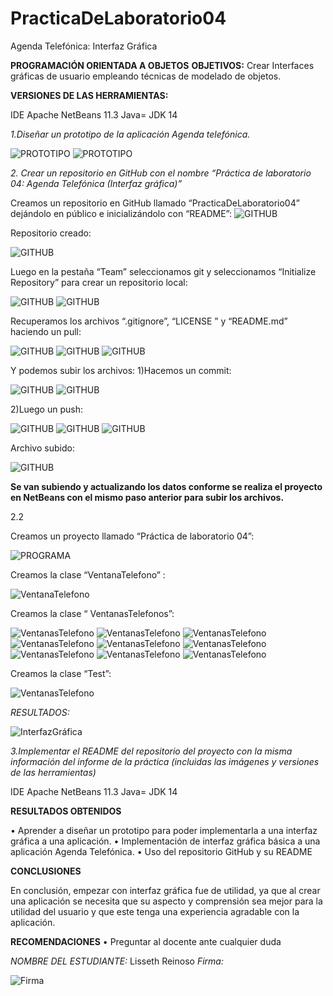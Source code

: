 # PracticaDeLaboratorio04
Agenda Telefónica: Interfaz Gráfica

__PROGRAMACIÓN ORIENTADA A OBJETOS__
__OBJETIVOS:__
	Crear Interfaces gráficas de usuario empleando técnicas de modelado de objetos.
  
  __VERSIONES DE LAS HERRAMIENTAS:__
  
  IDE Apache NetBeans 11.3
  Java= JDK 14
  
 _1.Diseñar un prototipo de la aplicación Agenda telefónica._
  
   ![PROTOTIPO](https://github.com/LissethReinoso/PracticaDeLaboratorio04/blob/master/img297.jpg)
  ![PROTOTIPO](https://github.com/LissethReinoso/PracticaDeLaboratorio04/blob/master/img298.jpg)
  
 _2. Crear un repositorio en GitHub con el nombre “Práctica de laboratorio 04: Agenda Telefónica (Interfaz gráfica)”_
 
Creamos un repositorio en GitHub llamado “PracticaDeLaboratorio04” dejándolo en público e inicializándolo con “README”:
![GITHUB](https://github.com/LissethReinoso/PracticaDeLaboratorio04/blob/master/GITHUB1.PNG)

Repositorio creado:

 ![GITHUB](https://github.com/LissethReinoso/PracticaDeLaboratorio04/blob/master/GITHUB2.PNG)
 
 
 Luego en la pestaña “Team” seleccionamos git y seleccionamos “Initialize Repository” para crear un repositorio local:
 
![GITHUB](https://github.com/LissethReinoso/PracticaDeLaboratorio04/blob/master/GITHUB3.PNG)
![GITHUB](https://github.com/LissethReinoso/PracticaDeLaboratorio04/blob/master/GITHUB4.PNG)

Recuperamos los archivos “.gitignore”, “LICENSE ” y “README.md” haciendo un pull:

![GITHUB](https://github.com/LissethReinoso/PracticaDeLaboratorio04/blob/master/GITHUB5.PNG)
![GITHUB](https://github.com/LissethReinoso/PracticaDeLaboratorio04/blob/master/GITHUB6.PNG)
![GITHUB](https://github.com/LissethReinoso/PracticaDeLaboratorio04/blob/master/GITHUB7.PNG)

Y podemos subir los archivos:
1)Hacemos un commit:

![GITHUB](https://github.com/LissethReinoso/PracticaDeLaboratorio04/blob/master/GITHUB8.PNG)
![GITHUB](https://github.com/LissethReinoso/PracticaDeLaboratorio04/blob/master/GUTHUB9.PNG)

2)Luego un push:

![GITHUB](https://github.com/LissethReinoso/PracticaDeLaboratorio04/blob/master/GITHUB10.PNG)
![GITHUB](https://github.com/LissethReinoso/PracticaDeLaboratorio04/blob/master/GITHUB11.PNG)
![GITHUB](https://github.com/LissethReinoso/PracticaDeLaboratorio04/blob/master/GITHUB12.PNG)


Archivo subido:

![GITHUB](https://github.com/LissethReinoso/PracticaDeLaboratorio04/blob/master/Captura.PNG)

__Se van subiendo y actualizando los datos conforme se realiza el proyecto en NetBeans con el mismo paso anterior para subir los archivos.__

2.2

Creamos un proyecto llamado “Práctica de laboratorio 04”:

![PROGRAMA](https://github.com/LissethReinoso/PracticaDeLaboratorio04/blob/master/proyecto1.PNG)

Creamos la clase “VentanaTelefono” :

![VentanaTelefono](https://github.com/LissethReinoso/PracticaDeLaboratorio04/blob/master/Proyecto2.PNG)

Creamos la clase “ VentanasTelefonos”:

![VentanasTelefono](https://github.com/LissethReinoso/PracticaDeLaboratorio04/blob/master/Proyecto3.PNG)
![VentanasTelefono](https://github.com/LissethReinoso/PracticaDeLaboratorio04/blob/master/Proyecto4.PNG)
![VentanasTelefono](https://github.com/LissethReinoso/PracticaDeLaboratorio04/blob/master/Proyecto5.PNG)
![VentanasTelefono](https://github.com/LissethReinoso/PracticaDeLaboratorio04/blob/master/Proyecto6.PNG)
![VentanasTelefono](https://github.com/LissethReinoso/PracticaDeLaboratorio04/blob/master/Proyecto7.PNG)
![VentanasTelefono](https://github.com/LissethReinoso/PracticaDeLaboratorio04/blob/master/Proyecto8.PNG)
![VentanasTelefono](https://github.com/LissethReinoso/PracticaDeLaboratorio04/blob/master/Proyecto9.PNG)
![VentanasTelefono](https://github.com/LissethReinoso/PracticaDeLaboratorio04/blob/master/Proyecto10.PNG)
![VentanasTelefono](https://github.com/LissethReinoso/PracticaDeLaboratorio04/blob/master/Proyecto11.PNG)


Creamos la clase “Test”:

![VentanasTelefono](https://github.com/LissethReinoso/PracticaDeLaboratorio04/blob/master/Proyecto12.PNG)

_RESULTADOS:_

![InterfazGráfica](https://github.com/LissethReinoso/PracticaDeLaboratorio04/blob/master/Proyecto13.PNG)

_3.Implementar el README del repositorio del proyecto con la misma información del informe de la práctica (incluidas las imágenes y versiones de las herramientas)_

IDE Apache NetBeans 11.3
Java= JDK 14

__RESULTADOS OBTENIDOS__

•	Aprender a diseñar un prototipo para poder implementarla a una interfaz gráfica a una aplicación.
•	Implementación de interfaz gráfica básica a una aplicación Agenda Telefónica.
•	Uso del repositorio GitHub y su README

__CONCLUSIONES__

En conclusión, empezar con interfaz gráfica fue de utilidad, ya que al crear una aplicación se necesita que su aspecto y comprensión sea mejor para la utilidad del usuario y que este tenga una experiencia agradable con la aplicación.

__RECOMENDACIONES__
•	Preguntar al docente ante cualquier duda

_NOMBRE DEL ESTUDIANTE:_
Lisseth Reinoso
 _Firma:_
 
![Firma](https://github.com/LissethReinoso/PracticaDeLaboratorio04/blob/master/img114.jpg)
